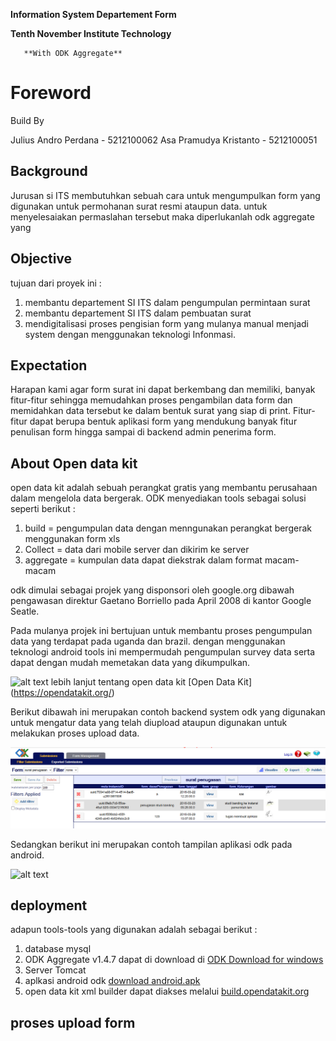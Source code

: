 **Information System Departement Form**

**Tenth November Institute Technology**

       **With ODK Aggregate**


Foreword
========

Build By

Julius Andro Perdana - 5212100062
Asa Pramudya Kristanto - 5212100051

Background
----------
Jurusan si ITS membutuhkan sebuah cara untuk
mengumpulkan form yang digunakan untuk permohanan surat
resmi ataupun data. untuk menyelesaiakan permaslahan tersebut
maka diperlukanlah odk aggregate yang 

Objective
---------
tujuan dari proyek ini :

1. membantu departement SI ITS dalam pengumpulan permintaan surat
2. membantu departement SI ITS dalam pembuatan surat
3. mendigitalisasi proses pengisian form yang mulanya manual
   menjadi system dengan menggunakan teknologi Infonmasi.

Expectation
-----------

Harapan kami agar form surat ini dapat berkembang dan memiliki, banyak fitur-fitur sehingga
memudahkan proses pengambilan data form dan memidahkan data tersebut ke dalam bentuk surat
yang siap di print. Fitur- fitur dapat berupa bentuk aplikasi form yang mendukung banyak
fitur penulisan form hingga sampai di backend admin penerima form.

About Open data kit
-------------------

open data kit adalah sebuah perangkat gratis yang membantu perusahaan
dalam mengelola data bergerak. ODK menyediakan tools sebagai solusi
seperti berikut :

1. build     = pengumpulan data dengan menngunakan perangkat bergerak
		       menggunakan form xls
2. Collect   = data dari mobile server dan dikirim ke server
3. aggregate = kumpulan data dapat diekstrak dalam format macam-macam


odk dimulai sebagai projek yang disponsori oleh google.org dibawah
pengawasan direktur Gaetano Borriello pada April 2008 di kantor Google Seatle. 

Pada mulanya projek ini bertujuan untuk membantu 
proses pengumpulan data yang terdapat pada uganda dan brazil.
dengan menggunakan teknologi android tools ini mempermudah
pengumpulan survey data serta dapat dengan mudah memetakan
data yang dikumpulkan.

![alt text](https://pbs.twimg.com/profile_images/1333706283/odk_medium_square.png)
lebih lanjut tentang open data kit [Open Data Kit] (https://opendatakit.org/)

Berikut dibawah ini merupakan contoh backend system odk
yang digunakan untuk mengatur data yang telah diupload
ataupun digunakan untuk melakukan proses upload data.

![alt text](/screenshot/hasil.png)

Sedangkan berikut ini merupakan contoh tampilan aplikasi
odk pada android.

![alt text](/screenshot/tampilan.PNG)

deployment
----------

adapun tools-tools yang digunakan adalah sebagai berikut :
1. database mysql
2. ODK Aggregate v1.4.7 dapat di download di [ODK Download for windows](https://opendatakit.org/downloads/download-info/odk-aggregate-windows-installer-exe/)
3. Server Tomcat
4. aplkasi android odk [ download android.apk](https://opendatakit.org/downloads/download-info/odk-collect-apk/)
5. open data kit xml builder dapat diakses melalui [build.opendatakit.org](http://build.opendatakit.org/)

proses upload form
------------------
